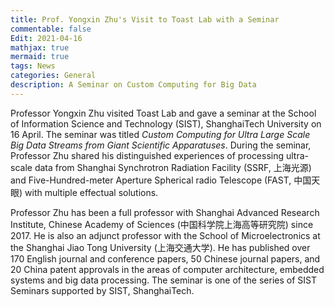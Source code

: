 ```yaml
---
title: Prof. Yongxin Zhu's Visit to Toast Lab with a Seminar
commentable: false
Edit: 2021-04-16
mathjax: true
mermaid: true
tags: News
categories: General
description: A Seminar on Custom Computing for Big Data
---
```


<p>Professor Yongxin Zhu visited Toast Lab and gave a seminar 
at the School of Information Science and Technology (SIST), ShanghaiTech University on 16 April. 
The seminar was titled <i>Custom Computing for Ultra Large Scale Big Data Streams from Giant Scientific Apparatuses</i>.
During the seminar, Professor Zhu shared his distinguished experiences of processing ultra-scale data 
from Shanghai Synchrotron Radiation Facility (SSRF, &#19978;&#28023;&#20809;&#28304;) and Five-Hundred-meter Aperture Spherical radio Telescope (FAST, &#20013;&#22269;&#22825;&#30524;) with multiple effectual solutions.</p>

<p>Professor Zhu has been a full professor with Shanghai Advanced Research Institute, Chinese Academy of Sciences (&#x4e2d;&#x56fd;&#x79d1;&#x5b66;&#x9662;&#x4e0a;&#x6d77;&#x9ad8;&#x7b49;&#x7814;&#x7a76;&#x9662;) since 2017. He is also an adjunct professor with the School of Microelectronics at the Shanghai Jiao Tong University (&#x4e0a;&#x6d77;&#x4ea4;&#x901a;&#x5927;&#x5b66;). 
He has published over 170 English journal and conference papers, 50 Chinese journal papers, and 20 China patent approvals in the areas of computer architecture, embedded systems and big data processing. 
The seminar is one of the series of SIST Seminars supported by SIST, ShanghaiTech.</p>


